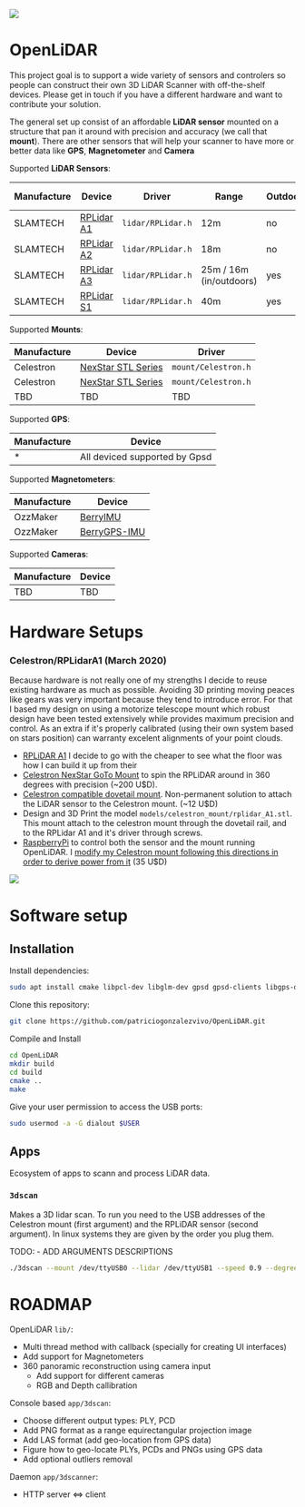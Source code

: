 ![](images/00.gif)

# OpenLiDAR

This project goal is to support a wide variety of sensors and controlers so people can construct their own 3D LiDAR Scanner with off-the-shelf devices. 
Please get in touch if you have a different hardware and want to contribute your solution.

The general set up consist of an affordable **LiDAR sensor** mounted on a structure that pan it around with precision and accuracy (we call that **mount**). There are other sensors that will help your scanner to have more or better data like **GPS**, **Magnetometer** and **Camera**  

Supported **LiDAR Sensors**:

| Manufacture | Device | Driver | Range | Outdoors | Angle Resolution |
| ------------- | ------------- | ------------- | ------------- | ------------- | ------------- |
| SLAMTECH      | [RPLidar A1](https://www.slamtec.com/en/Lidar/A1) | `lidar/RPLidar.h` | 12m | no | non applicable | 
| SLAMTECH      | [RPLidar A2](https://www.slamtec.com/en/Lidar/A2) | `lidar/RPLidar.h` | 18m | no | 0.45° ~ 1.35° |
| SLAMTECH      | [RPLidar A3](https://www.slamtec.com/en/Lidar/A3) | `lidar/RPLidar.h` | 25m / 16m (in/outdoors) | yes | 0.3375° / 0.54° |
| SLAMTECH      | [RPLidar S1](https://www.slamtec.com/en/Lidar/S1) | `lidar/RPLidar.h` | 40m | yes | 0.391° |

Supported **Mounts**: 

| Manufacture | Device | Driver | 
| ------------- | ------------- | ------------- | 
| Celestron     | [NexStar STL Series](https://s3.amazonaws.com/celestron-site-support-files/support_files/NexStar_SLT_manual.pdf) | `mount/Celestron.h` |
| Celestron     | [NexStar STL Series](https://s3.amazonaws.com/celestron-site-support-files/support_files/NexStar_SLT_manual.pdf) | `mount/Celestron.h` |
| TBD           | TBD | TBD | 

Supported **GPS**:

| Manufacture | Device |
| ------------- | ------------- |
|  *  | All deviced supported by Gpsd |

Supported **Magnetometers**:

| Manufacture | Device |
| ------------- | ------------- |
| OzzMaker | [BerryIMU](https://ozzmaker.com/product/berryimu-accelerometer-gyroscope-magnetometer-barometricaltitude-sensor/) |
| OzzMaker | [BerryGPS-IMU](https://ozzmaker.com/product/berrygps-imu/) |


Supported **Cameras**:

| Manufacture | Device |
| ------------- | ------------- |
| TBD | TBD |


# Hardware Setups

### Celestron/RPLidarA1 (March 2020)

Because hardware is not really one of my strengths I decide to reuse existing hardware as much as possible. Avoiding 3D printing moving peaces like gears was very important because they tend to introduce error. For that I based my design on using a motorize telescope mount which robust design have been tested extensively while provides maximum precision and control. As an extra if it's properly calibrated (using their own system based on stars position) can warranty excelent alignments of your point clouds.


* [RPLiDAR A1](https://www.dfrobot.com/search-RPLIDAR.html) I decide to go with the cheaper to see what the floor was how I can build it up from their
* [Celestron NexStar GoTo Mount](https://www.ebay.com/itm/Celestron-Astro-Fi-Computerized-GoTo-Mount-Complete-Mount-NEW/402029171407?_trkparms=aid%3D111001%26algo%3DREC.SEED%26ao%3D1%26asc%3D20160811114145%26meid%3Dac0b70c81d164dd9bf6b6775530718f0%26pid%3D100667%26rk%3D2%26rkt%3D8%26mehot%3Dnone%26sd%3D303235523326%26itm%3D402029171407%26pmt%3D0%26noa%3D1%26pg%3D2334524&_trksid=p2334524.c100667.m2042) to spin the RPLiDAR around in 360 degrees with precision (~200 U$D). 
* [Celestron compatible dovetail mount](https://www.amazon.com/gp/product/B07LGN4K6L/ref=ppx_yo_dt_b_asin_title_o02_s00?ie=UTF8&psc=1). Non-permanent solution to attach the LiDAR sensor to the Celestron mount. (~12 U$D)
* Design and 3D Print the model `models/celestron_mount/rplidar_A1.stl`. This mount attach to the celestron mount through the dovetail rail, and to the RPLidar A1 and it's driver through screws.
* [RaspberryPi](https://www.raspberrypi.org/products/raspberry-pi-4-model-b/) to control both the sensor and the mount running OpenLiDAR. I [modify my Celestron mount following this directions in order to derive power from it](https://hackaday.io/project/21088-raspberry-pi-driven-telescope-mount) (35 U$D)

![](images/IMG_0855.jpeg)


# Software setup 

## Installation

Install dependencies:

```bash
sudo apt install cmake libpcl-dev libglm-dev gpsd gpsd-clients libgps-dev
```

Clone this repository:

```bash
git clone https://github.com/patriciogonzalezvivo/OpenLiDAR.git
```

Compile and Install

```bash
cd OpenLiDAR
mkdir build
cd build
cmake ..
make
```

Give your user permission to access the USB ports:

```bash
sudo usermod -a -G dialout $USER
```

## Apps

Ecosystem of apps to scann and process LiDAR data.

### `3dscan`

Makes a 3D lidar scan. To run you need to the USB addresses of the Celestron mount (first argument) and the RPLiDAR sensor (second argument). In linux systems they are given by the order you plug them. 

TODO:
    - ADD ARGUMENTS DESCRIPTIONS

```bash
./3dscan --mount /dev/ttyUSB0 --lidar /dev/ttyUSB1 --speed 0.9 --degrees 270 --voxel 0.5 --normals --filename point_cloud --formats ply,pcd,png
```

# ROADMAP

OpenLiDAR `lib/`:

* Multi thread method with callback (specially for creating UI interfaces)
* Add support for Magnetometers
* 360 panoramic reconstruction using camera input
    * Add support for different cameras
    * RGB and Depth callibration 


Console based `app/3dscan`:

* Choose different output types: PLY, PCD
* Add PNG format as a range equirectangular projection image
* Add LAS format (add geo-location from GPS data)
* Figure how to geo-locate PLYs, PCDs and PNGs using GPS data
* Add optional outliers removal


Daemon `app/3dscanner`:

* HTTP server <=> client


